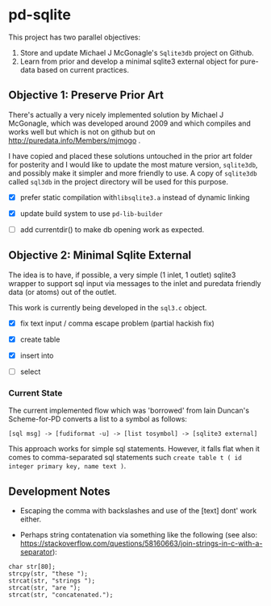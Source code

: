 # pd-sqlite

This project has two parallel objectives:

1. Store and update Michael J McGonagle's `Sqlite3db` project on Github.
2. Learn from prior and develop a minimal sqlite3 external object for pure-data based on current practices.

## Objective 1: Preserve Prior Art

There's actually a very nicely implemented solution by Michael J McGonagle, which was developed around 2009 and which compiles and works well but which is not on github but on http://puredata.info/Members/mjmogo .

I have copied and placed these solutions untouched in the prior art folder for posterity and I would like to update the most mature version, `sqlite3db`, and possibly make it simpler and more friendly to use. A copy of `sqlite3db` called `sql3db` in the project directory will be used for this purpose.

- [x] prefer static compilation with`libsqlite3.a` instead of dynamic linking
- [x] update build system to use `pd-lib-builder`
- [ ] add currentdir() to make db opening work as expected.


## Objective 2: Minimal Sqlite External

The idea is to have, if possible, a very simple (1 inlet, 1 outlet) sqlite3 wrapper to support sql input via messages to the inlet and puredata friendly data (or atoms) out of the outlet.

This work is currently being developed in the `sql3.c` object.

- [x] fix text input / comma escape problem (partial hackish fix)
- [x] create table
- [x] insert into
- [ ] select 


### Current State

The current implemented flow which was 'borrowed' from Iain Duncan's Scheme-for-PD converts a list to a symbol as follows:

```
[sql msg] -> [fudiformat -u] -> [list tosymbol] -> [sqlite3 external]
```

This approach works for simple sql statements. However, it falls flat when it comes to comma-separated sql statements such `create table t ( id integer primary key, name text )`.


## Development Notes

- Escaping the comma with backslashes and use of the [text] dont' work either.

- Perhaps string contatenation via something like the following (see also: https://stackoverflow.com/questions/58160663/join-strings-in-c-with-a-separator):

```
char str[80];
strcpy(str, "these ");
strcat(str, "strings ");
strcat(str, "are ");
strcat(str, "concatenated.");
```
